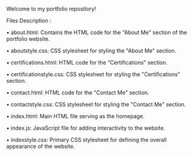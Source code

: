 Welcome to my portfolio repository!

Files Description :

•	about.html: Contains the HTML code for the "About Me" section of the portfolio website.

•	aboutstyle.css: CSS stylesheet for styling the "About Me" section.

•	certifications.html: HTML code for the "Certifications" section.

•	certificationstyle.css: CSS stylesheet for styling the "Certifications" section.

•	contact.html: HTML code for the "Contact Me" section.

•	contactstyle.css: CSS stylesheet for styling the "Contact Me" section.

•	index.html: Main HTML file serving as the homepage.

•	index.js: JavaScript file for adding interactivity to the website.

•	indexstyle.css: Primary CSS stylesheet for defining the overall appearance of the website.
